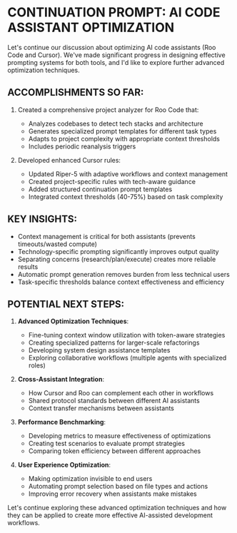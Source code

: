 # CONTINUATION PROMPT: AI CODE ASSISTANT OPTIMIZATION

Let's continue our discussion about optimizing AI code assistants (Roo Code and Cursor). We've made significant progress in designing effective prompting systems for both tools, and I'd like to explore further advanced optimization techniques.

## ACCOMPLISHMENTS SO FAR:

1. Created a comprehensive project analyzer for Roo Code that:
   - Analyzes codebases to detect tech stacks and architecture
   - Generates specialized prompt templates for different task types
   - Adapts to project complexity with appropriate context thresholds
   - Includes periodic reanalysis triggers

2. Developed enhanced Cursor rules:
   - Updated Riper-5 with adaptive workflows and context management
   - Created project-specific rules with tech-aware guidance
   - Added structured continuation prompt templates
   - Integrated context thresholds (40-75%) based on task complexity

## KEY INSIGHTS:

- Context management is critical for both assistants (prevents timeouts/wasted compute)
- Technology-specific prompting significantly improves output quality
- Separating concerns (research/plan/execute) creates more reliable results
- Automatic prompt generation removes burden from less technical users
- Task-specific thresholds balance context effectiveness and efficiency

## POTENTIAL NEXT STEPS:

1. **Advanced Optimization Techniques**:
   - Fine-tuning context window utilization with token-aware strategies
   - Creating specialized patterns for larger-scale refactorings
   - Developing system design assistance templates
   - Exploring collaborative workflows (multiple agents with specialized roles)

2. **Cross-Assistant Integration**:
   - How Cursor and Roo can complement each other in workflows
   - Shared protocol standards between different AI assistants
   - Context transfer mechanisms between assistants

3. **Performance Benchmarking**:
   - Developing metrics to measure effectiveness of optimizations
   - Creating test scenarios to evaluate prompt strategies
   - Comparing token efficiency between different approaches

4. **User Experience Optimization**:
   - Making optimization invisible to end users
   - Automating prompt selection based on file types and actions
   - Improving error recovery when assistants make mistakes

Let's continue exploring these advanced optimization techniques and how they can be applied to create more effective AI-assisted development workflows.